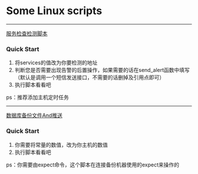 # Some Linux scripts

---

[服务检查检测脚本](checkTelnet.sh)

 ### Quick Start

1.  将services的值改为你要检测的地址
2.  判断您是否需要出现告警的后置操作，如果需要的话在send_alert函数中填写（默认是调用一个短信发送接口，不需要的话删掉及引用点即可）
3. 执行脚本看看吧

ps：推荐添加主机定时任务



---



[数据库备份文件And推送](mysqldumpAndPush.sh)

###  Quick Start

1. 你需要将常量的数值，改为你主机的数值
2. 执行脚本看看吧

ps：你需要由expect命令，这个脚本在连接备份机器使用的expect来操作的

